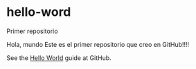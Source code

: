 # hello-word
Primer repositorio

Hola, mundo
Este es el primer repositorio que creo en GitHub!!!!

See the [Hello World](https://guides.github.com/activities/hello-world/) guide at GitHub.

